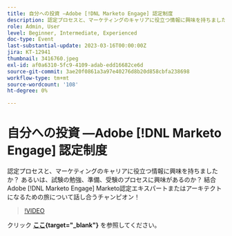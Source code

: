 ```yaml
---
title: 自分への投資 —Adobe [!DNL Marketo Engage] 認定制度
description: 認定プロセスと、マーケティングのキャリアに役立つ情報に興味を持ちましたか？ あるいは、試験の勉強、準備、受験のプロセスに興味があるのか？ 結合Adobe [!DNL Marketo Engage] Marketo認定エキスパートまたはアーキテクトになるための旅について話し合うチャンピオン！
role: Admin, User
level: Beginner, Intermediate, Experienced
doc-type: Event
last-substantial-update: 2023-03-16T00:00:00Z
jira: KT-12941
thumbnail: 3416760.jpeg
exl-id: af0a6310-5fc9-4109-adab-edd16682ce6d
source-git-commit: 3ae20f0861a3a97e40276d8b20d858cbfa238698
workflow-type: tm+mt
source-wordcount: '108'
ht-degree: 0%

---
```


# 自分への投資 —Adobe [!DNL Marketo Engage] 認定制度

認定プロセスと、マーケティングのキャリアに役立つ情報に興味を持ちましたか？ あるいは、試験の勉強、準備、受験のプロセスに興味があるのか？ 結合Adobe [!DNL Marketo Engage] Marketo認定エキスパートまたはアーキテクトになるための旅について話し合うチャンピオン！

>[!VIDEO](https://video.tv.adobe.com/v/3416760/?quality=12&learn=on)

クリック **[ここ](assets/certification.pdf){target="_blank"}** を参照してください。
